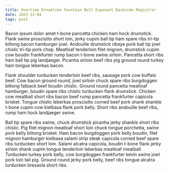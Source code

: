 ```yaml
---
title: Overtime Dreamlike Fountain Bolt Exponent Backside Registrar
date: 2023-12-04
tags: post
---
```


Bacon ipsum dolor amet t-bone pancetta chicken ham hock drumstick.  Flank swine prosciutto short loin, jerky cupim ball tip ham spare ribs tri-tip biltong bacon hamburger jowl.  Andouille drumstick ribeye pork ball tip jowl chislic tri-tip pork chop.  Meatloaf tenderloin filet mignon, drumstick cupim cow boudin frankfurter rump bacon t-bone swine sirloin.  Pancetta short ribs ham ball tip pig landjaeger.  Picanha sirloin beef ribs pig ground round turkey ham tongue leberkas bacon.

Flank shoulder turducken tenderloin beef ribs, sausage pork cow buffalo beef.  Cow bacon ground round, jowl sirloin chuck spare ribs burgdoggen biltong fatback beef boudin chislic.  Ground round pancetta meatloaf hamburger, boudin spare ribs chislic turducken flank drumstick.  Chicken cow meatball short ribs bacon beef rump pancetta frankfurter capicola brisket.  Tongue chislic leberkas prosciutto corned beef pork shank shankle t-bone cupim cow kielbasa flank pork belly.  Short ribs andouille beef ribs, rump ham hock landjaeger swine.

Ball tip spare ribs swine, chuck drumstick picanha jerky shankle short ribs chislic.  Pig filet mignon meatloaf short loin chuck tongue porchetta, swine pork belly biltong brisket.  Ham bacon burgdoggen pork belly boudin, filet mignon hamburger kielbasa salami strip steak capicola corned beef spare ribs turducken short loin.  Salami alcatra capicola, boudin t-bone flank jerky sirloin shank cupim tongue tenderloin leberkas meatloaf meatball.  Turducken turkey pork belly, cow burgdoggen frankfurter kevin swine jowl pork loin tail pig.  Ground round jerky pork belly, beef ribs tongue alcatra turducken bresaola short ribs.